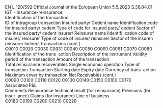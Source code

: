 EN  L 120/592 Official Journal of the European Union 5.5.2023
 S.36.04.01  
IGT - Insurance-reinsurance  
Identification of the transaction  
ID of 
intragroup 
transaction  Insured 
party/ 
Cedent name  Identification code 
for insured party/ 
cedent  Type of code for 
insured party/ 
cedent  Sector of the 
insured party/ 
cedent  Insurer/ Reinsurer 
name  IIdentifi ­
cation code 
of insurer/ 
reinsurer  Type of code of 
insurer/ reinsurer  Sector of the 
insurer/ 
reinsurer  Indirect 
transactions  (cont.)  
C0010  C0020  C0030  C0031  C0040  C0050  C0060  C0061  C0070  C0080  
Identification 
of the trans ­
action  Description of the instrument  Validity period of the transaction  Amount of the transaction  
Total 
reinsurance 
recoverables  Single 
economic 
operation  Type of 
transaction  Transaction  Starting date  Expiry date  Currency of trans ­
action  Maximum 
cover by 
transaction  Net Receivables  (cont.)  
C0090  C0100  C0110  C0120  C0130  C0140  C0150  C0160  C0170  
Associated P&L  
Comments  Reinsurance 
technical 
result (for 
reinsurance)  Premiums 
(for insur ­
ance)  Claims (for insurance)  Line of business  
C0180  C0190  C0200  C0210  C0220